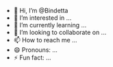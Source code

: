 - 👋 Hi, I’m @Bindetta
- 👀 I’m interested in ...
- 🌱 I’m currently learning ...
- 💞️ I’m looking to collaborate on ...
- 📫 How to reach me ...
- 😄 Pronouns: ...
- ⚡ Fun fact: ...

<!---
Bindetta/Bindetta is a ✨ special ✨ repository because its `README.md` (this file) appears on your GitHub profile.
You can click the Preview link to take a look at your changes.
--->
